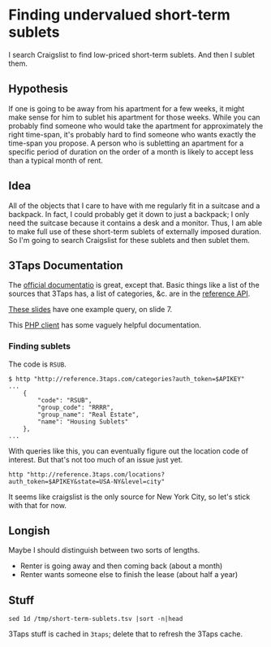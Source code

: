 Finding undervalued short-term sublets
======
I search Craigslist to find low-priced short-term sublets.
And then I sublet them.

## Hypothesis
If one is going to be away from his apartment for a few weeks,
it might make sense for him to sublet his apartment for those weeks.
While you can probably find someone who would take the apartment
for approximately the right time-span, it's probably hard to find
someone who wants exactly the time-span you propose. A person
who is subletting an apartment for a specific period of duration
on the order of a month is likely to accept less than a typical
month of rent.

## Idea
All of the objects that I care to have with me regularly fit in
a suitcase and a backpack. In fact, I could probably get it down
to just a backpack; I only need the suitcase because it contains
a desk and a monitor. Thus, I am able to make full use of these
short-term sublets of externally imposed duration. So I'm going
to search Craigslist for these sublets and then sublet them.

## 3Taps Documentation
The [official documentatio](http://docs.3taps.com/) is great, except
that. Basic things like a list of the sources that 3Taps has, a list
of categories, &c. are in the [reference API](http://docs.3taps.com/reference_api.html).

[These slides](http://www.slideshare.net/devinfoley/3taps-apis)
have one example query, on slide 7.

This [PHP client](https://github.com/cookieflow/3taps-php-client)
has some vaguely helpful documentation.

### Finding sublets
The code is `RSUB`.

    $ http "http://reference.3taps.com/categories?auth_token=$APIKEY"
    ...
        {
            "code": "RSUB", 
            "group_code": "RRRR", 
            "group_name": "Real Estate", 
            "name": "Housing Sublets"
        }, 
    ...

With queries like this, you can eventually figure out the location code of interest.
But that's not too much of an issue just yet.

    http "http://reference.3taps.com/locations?auth_token=$APIKEY&state=USA-NY&level=city"

It seems like craigslist is the only source for New York City, so let's stick with that for now.

## Longish
Maybe I should distinguish between two sorts of lengths.

* Renter is going away and then coming back (about a month)
* Renter wants someone else to finish the lease (about half a year)


## Stuff

    sed 1d /tmp/short-term-sublets.tsv |sort -n|head

3Taps stuff is cached in `3taps`; delete that to refresh the 3Taps cache.
